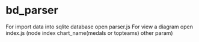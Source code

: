 # bd_parser
For import data into sqlite database open parser.js
For view a diagram open index.js (node index chart_name(medals or topteams) other param)
